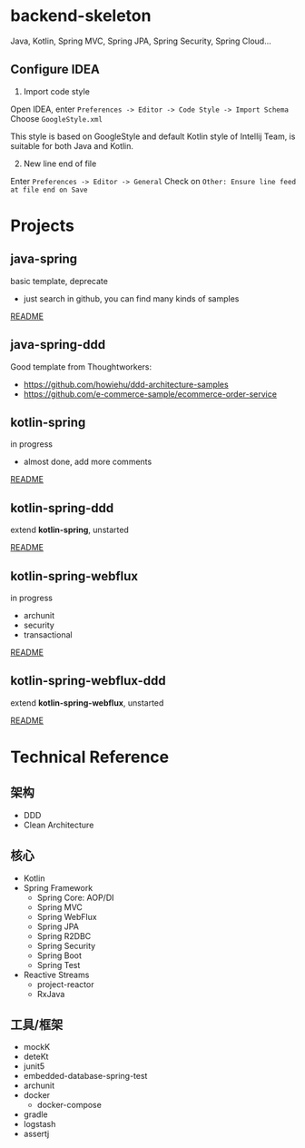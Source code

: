 # backend-skeleton

Java, Kotlin, Spring MVC, Spring JPA, Spring Security, Spring Cloud...

## Configure IDEA

1. Import code style

Open IDEA, enter `Preferences -> Editor -> Code Style -> Import Schema`
Choose `GoogleStyle.xml`

This style is based on GoogleStyle and default Kotlin style of Intellij Team, is suitable for both Java and Kotlin.

2. New line end of file

Enter `Preferences -> Editor -> General`
Check on `Other: Ensure line feed at file end on Save`

# Projects

## java-spring

basic template, deprecate

- just search in github, you can find many kinds of samples

[README](./java-spring/README.md)

## java-spring-ddd

Good template from Thoughtworkers:

- https://github.com/howiehu/ddd-architecture-samples
- https://github.com/e-commerce-sample/ecommerce-order-service

## kotlin-spring

in progress

- almost done, add more comments

[README](./kotlin-spring/README.md)

## kotlin-spring-ddd

extend **kotlin-spring**, unstarted

[README](./kotlin-spring-ddd/README.md)

## kotlin-spring-webflux

in progress

- archunit
- security
- transactional

[README](./kotlin-spring-webflux-template/README.md)

## kotlin-spring-webflux-ddd

extend **kotlin-spring-webflux**, unstarted

[README](./kotlin-spring-webflux/README.md)

# Technical Reference

## 架构

- DDD
- Clean Architecture

## 核心

- Kotlin
- Spring Framework
  - Spring Core: AOP/DI
  - Spring MVC
  - Spring WebFlux
  - Spring JPA
  - Spring R2DBC
  - Spring Security
  - Spring Boot
  - Spring Test
- Reactive Streams
  - project-reactor
  - RxJava

## 工具/框架

- mockK
- deteKt
- junit5
- embedded-database-spring-test
- archunit
- docker
  - docker-compose
- gradle
- logstash
- assertj
